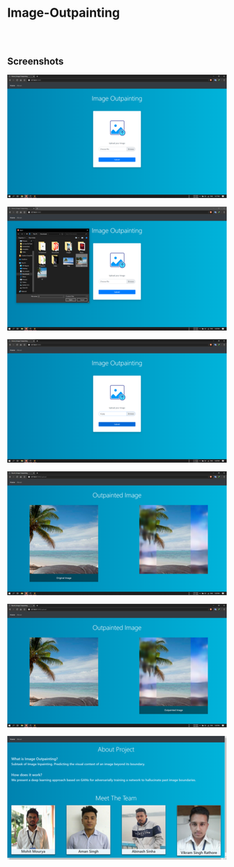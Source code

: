 # Image-Outpainting

<br><br>

## Screenshots

![Feed](https://raw.githubusercontent.com/MohitMourya/Image-Outpainting/master/Screenshots/1_home.png)
<br><br>
![Feed](https://raw.githubusercontent.com/MohitMourya/Image-Outpainting/master/Screenshots/2_browse.png)
<br><br>
![Notifications](https://raw.githubusercontent.com/MohitMourya/Image-Outpainting/master/Screenshots/3_submit.png)
<br><br>
![Notifications](https://raw.githubusercontent.com/MohitMourya/Image-Outpainting/master/Screenshots/4_result.png)
<br><br>
![Notifications](https://raw.githubusercontent.com/MohitMourya/Image-Outpainting/master/Screenshots/5_original.png)
<br><br>
![Notifications](https://raw.githubusercontent.com/MohitMourya/Image-Outpainting/master/Screenshots/6_about.png)
